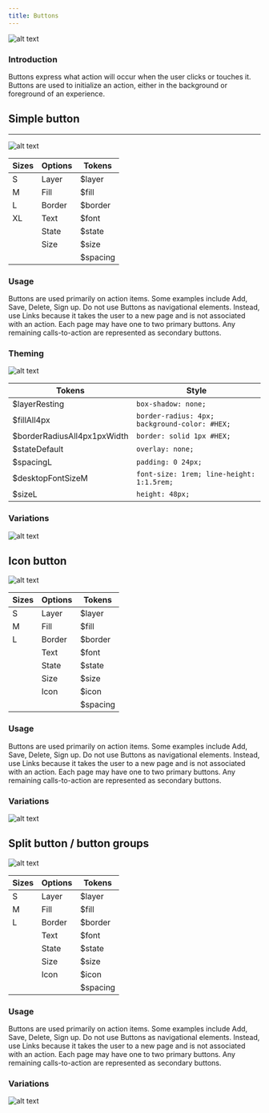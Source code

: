 ```yaml
---
title: Buttons
---
```

![alt text](http://thonet.realized.es/doc/img/components/btn-tokens.png "Tokens composing a button")

### Introduction

Buttons express what action will occur when the user clicks or touches it. Buttons are used to initialize an action, either in the background or foreground of an experience.

## Simple button

---

![alt text](http://thonet.realized.es/doc/img/components/btn-simple-sizes.png "Simple button sizes")

| Sizes        | Options  | Tokens     |
| ------------- |-------------| -------------|
| S | Layer | $layer |
| M | Fill | $fill |
| L | Border | $border |
| XL | Text | $font |
|  | State | $state |
|  | Size | $size |
|  |  | $spacing |

### Usage

Buttons are used primarily on action items. Some examples include Add, Save, Delete, Sign up. Do not use Buttons as navigational elements. Instead, use Links because it takes the user to a new page and is not associated with an action. Each page may have one to two primary buttons. Any remaining calls-to-action are represented as secondary buttons.

### Theming

![alt text](http://thonet.realized.es/doc/img/components/btn-tokens.png "Tokens composing a button")

| Tokens        | Style  |
| ------------- |-------------|
| $layerResting | `box-shadow: none;` |
| $fillAll4px | `border-radius: 4px; background-color: #HEX;` |
| $borderRadiusAll4px1pxWidth | `border: solid 1px #HEX;` |
| $stateDefault | `overlay: none;` |
| $spacingL | `padding: 0 24px;` |
| $desktopFontSizeM | `font-size: 1rem; line-height: 1:1.5rem;` |
| $sizeL | `height: 48px;` |

### Variations

![alt text](http://thonet.realized.es/doc/img/components/btn-variations.png "Simple button variations")

## Icon button

![alt text](http://thonet.realized.es/doc/img/components/btn-icon.png "Icon button")

| Sizes        | Options  | Tokens     |
| ------------- |-------------| -------------|
| S | Layer | $layer |
| M | Fill | $fill |
| L | Border | $border |
|  | Text | $font |
|  | State | $state |
|  | Size | $size |
|  | Icon | $icon |
|  |  | $spacing |


### Usage

Buttons are used primarily on action items. Some examples include Add, Save, Delete, Sign up. Do not use Buttons as navigational elements. Instead, use Links because it takes the user to a new page and is not associated with an action. Each page may have one to two primary buttons. Any remaining calls-to-action are represented as secondary buttons.

### Variations

![alt text](http://thonet.realized.es/doc/img/components/btn-icon-variations.png "Icon button variations")

## Split button / button groups

![alt text](http://thonet.realized.es/doc/img/components/btn-groups.png "Icon button variations")


| Sizes        | Options  | Tokens     |
| ------------- |-------------| -------------|
| S | Layer | $layer |
| M | Fill | $fill |
| L | Border | $border |
|  | Text | $font |
|  | State | $state |
|  | Size | $size |
|  | Icon | $icon |
|  |  | $spacing |

### Usage

Buttons are used primarily on action items. Some examples include Add, Save, Delete, Sign up. Do not use Buttons as navigational elements. Instead, use Links because it takes the user to a new page and is not associated with an action. Each page may have one to two primary buttons. Any remaining calls-to-action are represented as secondary buttons.

### Variations

![alt text](http://thonet.realized.es/doc/img/components/btn-groups-variations.png "Split buttons variations")
